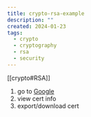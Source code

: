 ```yaml
---
title: crypto-rsa-example
description: ""
created: 2024-01-23
tags:
  - crypto
  - cryptography
  - rsa
  - security
---
```


[[crypto#RSA]]

1. go to [Google](https://google.com/)
2. view cert info
3. export/download cert
